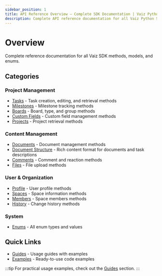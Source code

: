 ```yaml
---
sidebar_position: 1
title: API Reference Overview — Complete SDK Documentation | Vaiz Python SDK
description: Complete API reference documentation for all Vaiz Python SDK methods, models, and enums. Access tasks, documents, boards, comments, files, and more.
---
```


# Overview

Complete reference documentation for all Vaiz SDK methods, models, and enums.

## Categories

### Project Management

- [Tasks](./tasks) - Task creation, editing, and retrieval methods
- [Milestones](./milestones) - Milestone tracking methods
- [Boards](./boards) - Board, type, and group methods
- [Custom Fields](./custom-fields) - Custom field management methods
- [Projects](./projects) - Project retrieval methods

### Content Management

- [Documents](./documents) - Document management methods
- [Document Structure](./document-structure) - Rich content format for documents and task descriptions
- [Comments](./comments) - Comment and reaction methods
- [Files](./files) - File upload methods

### User & Organization

- [Profile](./profile) - User profile methods
- [Spaces](./spaces) - Space information methods
- [Members](./members) - Space members methods
- [History](./history) - Change history methods

### System

- [Enums](./enums) - All enum types and values

## Quick Links

- [Guides](../guides/basics) - Usage guides with examples
- [Examples](../patterns/introduction) - Ready-to-use code examples

:::tip
For practical usage examples, check out the [Guides](../guides/basics) section.
:::

